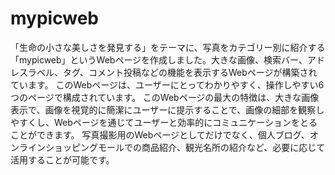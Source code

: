 # mypicweb
「生命の小さな美しさを発見する」をテーマに、写真をカテゴリー別に紹介する「mypicweb」というWebページを作成しました。大きな画像、検索バー、アドレスラベル、タグ、コメント投稿などの機能を表示するWebページが構築されています。  このWebページは、ユーザーにとってわかりやすく、操作しやすい6つのページで構成されています。 このWebページの最大の特徴は、大きな画像表示で、画像を視覚的に簡潔にユーザーに提示することで、画像の細部を観察しやすくし、Webページを通じてユーザーと効率的にコミュニケーションをとることができます。  写真撮影用のWebページとしてだけでなく、個人ブログ、オンラインショッピングモールでの商品紹介、観光名所の紹介など、必要に応じて活用することが可能です。
